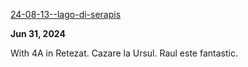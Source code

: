 [24-08-13--lago-di-serapis](hikes/24-08-13--lago-di-serapis.md)



**Jun 31, 2024**

With 4A in Retezat. Cazare la Ursul. Raul este fantastic. 

